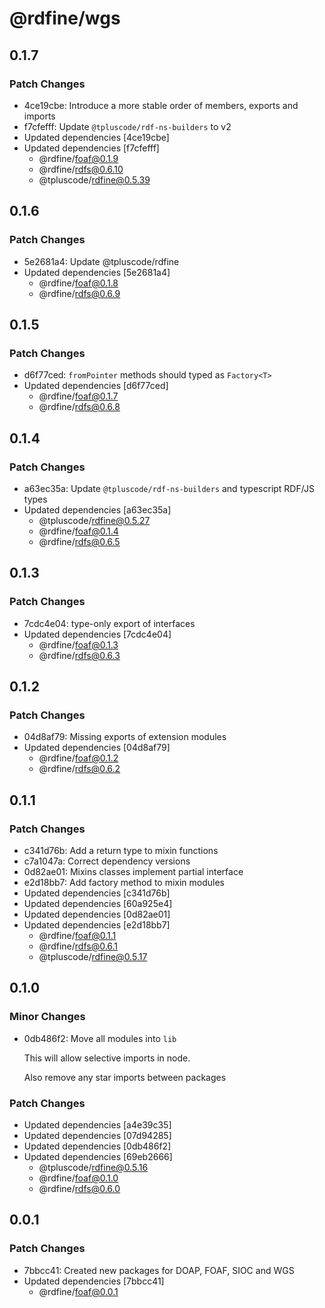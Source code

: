 # @rdfine/wgs

## 0.1.7

### Patch Changes

- 4ce19cbe: Introduce a more stable order of members, exports and imports
- f7cfefff: Update `@tpluscode/rdf-ns-builders` to v2
- Updated dependencies [4ce19cbe]
- Updated dependencies [f7cfefff]
  - @rdfine/foaf@0.1.9
  - @rdfine/rdfs@0.6.10
  - @tpluscode/rdfine@0.5.39

## 0.1.6

### Patch Changes

- 5e2681a4: Update @tpluscode/rdfine
- Updated dependencies [5e2681a4]
  - @rdfine/foaf@0.1.8
  - @rdfine/rdfs@0.6.9

## 0.1.5

### Patch Changes

- d6f77ced: `fromPointer` methods should typed as `Factory<T>`
- Updated dependencies [d6f77ced]
  - @rdfine/foaf@0.1.7
  - @rdfine/rdfs@0.6.8

## 0.1.4

### Patch Changes

- a63ec35a: Update `@tpluscode/rdf-ns-builders` and typescript RDF/JS types
- Updated dependencies [a63ec35a]
  - @tpluscode/rdfine@0.5.27
  - @rdfine/foaf@0.1.4
  - @rdfine/rdfs@0.6.5

## 0.1.3

### Patch Changes

- 7cdc4e04: type-only export of interfaces
- Updated dependencies [7cdc4e04]
  - @rdfine/foaf@0.1.3
  - @rdfine/rdfs@0.6.3

## 0.1.2

### Patch Changes

- 04d8af79: Missing exports of extension modules
- Updated dependencies [04d8af79]
  - @rdfine/foaf@0.1.2
  - @rdfine/rdfs@0.6.2

## 0.1.1

### Patch Changes

- c341d76b: Add a return type to mixin functions
- c7a1047a: Correct dependency versions
- 0d82ae01: Mixins classes implement partial interface
- e2d18bb7: Add factory method to mixin modules
- Updated dependencies [c341d76b]
- Updated dependencies [60a925e4]
- Updated dependencies [0d82ae01]
- Updated dependencies [e2d18bb7]
  - @rdfine/foaf@0.1.1
  - @rdfine/rdfs@0.6.1
  - @tpluscode/rdfine@0.5.17

## 0.1.0

### Minor Changes

- 0db486f2: Move all modules into `lib`

  This will allow selective imports in node.

  Also remove any star imports between packages

### Patch Changes

- Updated dependencies [a4e39c35]
- Updated dependencies [07d94285]
- Updated dependencies [0db486f2]
- Updated dependencies [69eb2666]
  - @tpluscode/rdfine@0.5.16
  - @rdfine/foaf@0.1.0
  - @rdfine/rdfs@0.6.0

## 0.0.1

### Patch Changes

- 7bbcc41: Created new packages for DOAP, FOAF, SIOC and WGS
- Updated dependencies [7bbcc41]
  - @rdfine/foaf@0.0.1
